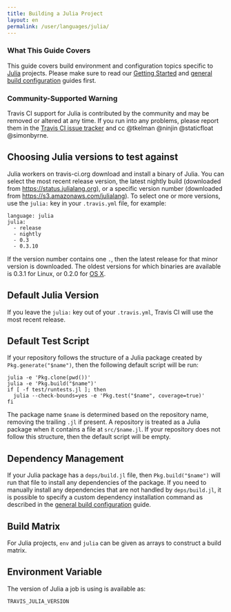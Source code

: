 ```yaml
---
title: Building a Julia Project
layout: en
permalink: /user/languages/julia/
---
```


### What This Guide Covers

This guide covers build environment and configuration topics specific to
[Julia](http://julialang.org) projects. Please make sure to read our
[Getting Started](/user/getting-started/) and
[general build configuration](/user/customizing-the-build/) guides first.

### Community-Supported Warning

Travis CI support for Julia is contributed by the community and may be removed
or altered at any time. If you run into any problems, please report them in the
[Travis CI issue tracker](https://github.com/travis-ci/travis-ci/issues/new?labels=julia)
and cc @tkelman @ninjin @staticfloat @simonbyrne.

## Choosing Julia versions to test against

Julia workers on travis-ci.org download and install a binary of Julia.
You can select the most recent release version, the latest nightly build
(downloaded from https://status.julialang.org), or a specific version number
(downloaded from https://s3.amazonaws.com/julialang). To select one or more
versions, use the `julia:` key in your `.travis.yml` file, for example:

    language: julia
    julia:
      - release
      - nightly
      - 0.3
      - 0.3.10

If the version number contains one `.`, then the latest release for that minor version
is downloaded. The oldest versions for which binaries are available is 0.3.1 for Linux,
or 0.2.0 for [OS X](/user/multi-os/).

## Default Julia Version

If you leave the `julia:` key out of your `.travis.yml`, Travis CI will use
the most recent release.

## Default Test Script

If your repository follows the structure of a Julia package created by
`Pkg.generate("$name")`, then the following default script will be run:

    julia -e 'Pkg.clone(pwd())'
    julia -e 'Pkg.build("$name")'
    if [ -f test/runtests.jl ]; then
      julia --check-bounds=yes -e 'Pkg.test("$name", coverage=true)'
    fi

The package name `$name` is determined based on the repository name, removing
the trailing `.jl` if present. A repository is treated as a Julia package when
it contains a file at `src/$name.jl`. If your repository does not follow this
structure, then the default script will be empty.

## Dependency Management

If your Julia package has a `deps/build.jl` file, then `Pkg.build("$name")`
will run that file to install any dependencies of the package. If you need
to manually install any dependencies that are not handled by `deps/build.jl`,
it is possible to specify a custom dependency installation command as described
in the [general build configuration](/user/customizing-the-build/) guide.

## Build Matrix

For Julia projects, `env` and `julia` can be given as arrays
to construct a build matrix.

## Environment Variable

The version of Julia a job is using is available as:

    TRAVIS_JULIA_VERSION
